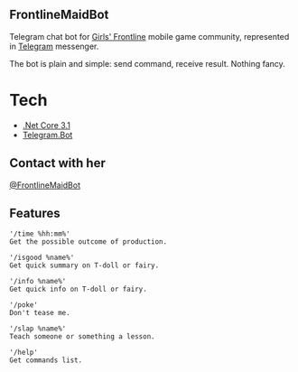 ## FrontlineMaidBot
  Telegram chat bot for [Girls' Frontline](https://gf.sunborngame.com/)  mobile game community, represented in [Telegram](https://telegram.org/) messenger.
  
  The bot is plain and simple: send command, receive result. Nothing fancy.

# Tech
* [.Net Core 3.1](https://dotnet.microsoft.com/download)
* [Telegram.Bot](https://github.com/TelegramBots/Telegram.Bot)


## Contact with her
  [@FrontlineMaidBot](https://t.me/FrontlineMaidBot)

## Features
	'/time %hh:mm%' 
	Get the possible outcome of production.

	'/isgood %name%' 
	Get quick summary on T-doll or fairy.

	'/info %name%' 
	Get quick info on T-doll or fairy.

	'/poke' 
	Don't tease me.

	'/slap %name%' 
	Teach someone or something a lesson.

	'/help' 
	Get commands list.
